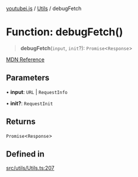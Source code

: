 [youtubei.js](../../../README.md) / [Utils](../README.md) / debugFetch

# Function: debugFetch()

> **debugFetch**(`input`, `init`?): `Promise`\<`Response`\>

[MDN Reference](https://developer.mozilla.org/docs/Web/API/fetch)

## Parameters

• **input**: `URL` \| `RequestInfo`

• **init?**: `RequestInit`

## Returns

`Promise`\<`Response`\>

## Defined in

[src/utils/Utils.ts:207](https://github.com/LuanRT/YouTube.js/blob/e1650e12979e68b9546bc63989f86b651960a10a/src/utils/Utils.ts#L207)
